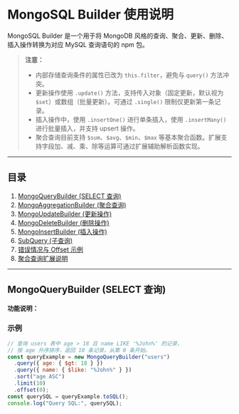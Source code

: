# MongoSQL Builder 使用说明

MongoSQL Builder 是一个用于将 MongoDB 风格的查询、聚合、更新、删除、插入操作转换为对应 MySQL 查询语句的 npm 包。

> **注意：**
> - 内部存储查询条件的属性已改为 `this.filter`，避免与 `query()` 方法冲突。
> - 更新操作使用 `.update()` 方法，支持传入对象（固定更新，默认视为 `$set`）或数组（批量更新）。可通过 `.single()` 限制仅更新第一条记录。
> - 插入操作中，使用 `.insertOne()` 进行单条插入，使用 `.insertMany()` 进行批量插入，并支持 upsert 操作。
> - 聚合查询目前支持 `$sum`、`$avg`、`$min`、`$max` 等基本聚合函数。扩展支持字段加、减、乘、除等运算可通过扩展辅助解析函数实现。

---

## 目录

1. [MongoQueryBuilder (SELECT 查询)](#mongoquerybuilder-select-查询)
2. [MongoAggregationBuilder (聚合查询)](#mongoaggregationbuilder-聚合查询)
3. [MongoUpdateBuilder (更新操作)](#mongoupdatebuilder-更新操作)
4. [MongoDeleteBuilder (删除操作)](#mongodeletebuilder-删除操作)
5. [MongoInsertBuilder (插入操作)](#mongoinsertbuilder-插入操作)
6. [SubQuery (子查询)](#subquery-子查询)
7. [错误情况与 Offset 示例](#错误情况與-offset-示例)
8. [聚合查询扩展说明](#聚合查询扩展说明)

---

## MongoQueryBuilder (SELECT 查询)

**功能说明：**  

### 示例

```javascript
// 查询 users 表中 age > 18 且 name LIKE '%John%' 的记录，
// 按 age 升序排序，返回 10 条记录，从第 0 条开始。
const queryExample = new MongoQueryBuilder("users")
  .query({ age: { $gt: 18 } })
  .query({ name: { $like: "%John%" } })
  .sort("age ASC")
  .limit(10)
  .offset(0);
const querySQL = queryExample.toSQL();
console.log("Query SQL:", querySQL);
